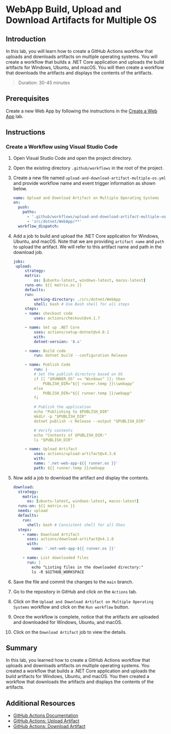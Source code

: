 # WebApp Build, Upload and Download Artifacts for Multiple OS

## Introduction

In this lab, you will learn how to create a GitHub Actions workflow that uploads and downloads artifacts on multiple operating systems. You will create a workflow that builds a .NET Core application and uploads the build artifacts for Windows, Ubuntu, and macOS. You will then create a workflow that downloads the artifacts and displays the contents of the artifacts.

> Duration: 30-45 minutes

## Prerequisites

Create a new Web App by following the instructions in the [Create a Web App](./create-webapp.md) lab.

## Instructions

### Create a Workflow using Visual Studio Code

1. Open Visual Studio Code and open the project directory.

2. Open the existing directory `.github/workflows` in the root of the project.

3. Create a new file named `upload-and-download-artifact-multiple-os.yml` and provide workflow name and event trigger information as shown below.

   ```yaml
   name: Upload and Download Artifact on Multiple Operating Systems
   on:
     push:
       paths:
         - '.github/workflows/upload-and-download-artifact-multiple-os.yml'
         - 'src/dotnet/WebApp/**'
     workflow_dispatch:
   ```

4. Add a job to build and upload the .NET Core application for Windows, Ubuntu, and macOS. Note that we are providing `artifact name` and `path` to upload the artifact. We will refer to this artifact name and path in the download job.

   ```yaml
   jobs:
    upload:
        strategy:
        matrix:
            os: [ubuntu-latest, windows-latest, macos-latest]
        runs-on: ${{ matrix.os }}
        defaults:
        run:
            working-directory: ./src/dotnet/WebApp
            shell: bash # Use Bash shell for all steps
        steps:
        - name: checkout code
            uses: actions/checkout@v4.1.7

        - name: Set up .NET Core
            uses: actions/setup-dotnet@v4.0.1
            with:
            dotnet-version: '8.x'

        - name: Build code
            run: dotnet build --configuration Release

        - name: Publish Code
            run: |
            # Set the publish directory based on OS
            if [[ "$RUNNER_OS" == "Windows" ]]; then
                PUBLISH_DIR="${{ runner.temp }}\\webapp"
            else
                PUBLISH_DIR="${{ runner.temp }}/webapp"
            fi

            # Publish the application
            echo "Publishing to $PUBLISH_DIR"
            mkdir -p "$PUBLISH_DIR"
            dotnet publish -c Release --output "$PUBLISH_DIR"

            # Verify contents
            echo "Contents of $PUBLISH_DIR:"
            ls "$PUBLISH_DIR"

        - name: Upload Artifact
            uses: actions/upload-artifact@v4.3.6
            with:
            name: '.net-web-app-${{ runner.os }}'
            path: ${{ runner.temp }}/webapp
   ```

5. Now add a job to download the artifact and display the contents.

   ```yaml
   download:
     strategy:
       matrix:
         os: [ubuntu-latest, windows-latest, macos-latest]
     runs-on: ${{ matrix.os }}
     needs: upload
     defaults:
       run:
         shell: bash # Consistent shell for all OSes
     steps:
       - name: Download Artifact
         uses: actions/download-artifact@v4.1.8
         with:
           name: '.net-web-app-${{ runner.os }}'

       - name: List downloaded files
         run: |
           echo "Listing files in the downloaded directory:"
           ls -R $GITHUB_WORKSPACE
   ```

6. Save the file and commit the changes to the `main` branch.

7. Go to the repository in GitHub and click on the `Actions` tab.

8. Click on the `Upload and Download Artifact on Multiple Operating Systems` workflow and click on the `Run workflow` button.

9. Once the workflow is complete, notice that the artifacts are uploaded and downloaded for Windows, Ubuntu, and macOS.

10. Click on the `Download Artifact` job to view the details.

## Summary

In this lab, you learned how to create a GitHub Actions workflow that uploads and downloads artifacts on multiple operating systems. You created a workflow that builds a .NET Core application and uploads the build artifacts for Windows, Ubuntu, and macOS. You then created a workflow that downloads the artifacts and displays the contents of the artifacts.

## Additional Resources

- [GitHub Actions Documentation](https://docs.github.com/en/actions)
- [GitHub Actions: Upload Artifact](https://docs.github.com/en/actions/guides/storing-workflow-data-as-artifacts)
- [GitHub Actions: Download Artifact](https://docs.github.com/en/actions/guides/downloading-workflow-artifacts)

